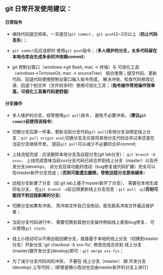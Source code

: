 ## git 日常开发使用建议：
#### 日常指令
* 保持代码提交频率，一天提交(`git commit` 、`git push`)2~3次以上（**防止代码丢失**）；

* `git commit`后应该即时 使用`git push`指令；（**多人维护的分支，太多代码留在本地仓库会生成多余的冲突跟commit**）

* git 控制台窗口（windows->git Bash, mac -> 终端）与 可视化工具（windows->TortoiseGit, mac -> sourceTree） 结合使用；提交代码、更新代码、回退代码使用控制台窗口输入指令完成， 解决冲突、检查代码修改记录、回退个别文件（文件较多时）使用可视化工具；（**指令操作常用操作效率高，可视化工具看代码更舒服**）


#### 分支操作
* 多人维护的分支，经常使用`git pull`指令， 避免不必要冲突。（**建议`git commit`前使用该指令**）

* 切换分支后第一件事，更新当前分支代码`git pull`(本地分支没绑定线上分支：`git pull origin xxx`);切换分支无论是将其他分支代码合并过来还是在当前分支继续开发， 提前`git pull`可以减少不必要的合并commit;

* 上线流程完成：应该删除本地分支及远程分支(git lab分支)： `git branch -D xxxx`， 上线完成意味当前xxx分支代码已经合并到线上分支（master）以及开发分支(develop)， 该分支后续功能的改动（bug修复或代码扩展）完全可以在master新开分支完成；（**否则可能遗忘删除，导致远程分支原来越多**）

* 远程分支新建了分支（如 git lab上基于master新开了分支）， 需要在本地生成同名分支， 在`git branch -a`前记得更新线上分支信息：`git pull -p`;(**否则可能找不到远程新建的分支**)

* 切换分支如果有冲突， 而冲突文件自己没改动，首先联系冲突文件最近维护者；

* 当前分支代码进行中， 需要切换到其他分支操作例如线上紧急bug修复， 可以使用`git stash`;

* 线上小改动可以不用远程创建分支，直接基于本地的线上分支（切换到master分支）开新分支:'git checkout -b xxx-fix', 修改完成合并到 线上分支(master)跟开发分支(develop)即可：`git merge xxx-fix`；

* 为了减少分支代码间的冲突， 不要在 线上分支（master） 跟 开发分支(develop)  上写代码；（即使是微小改动也交由master新开的分支上进行）
